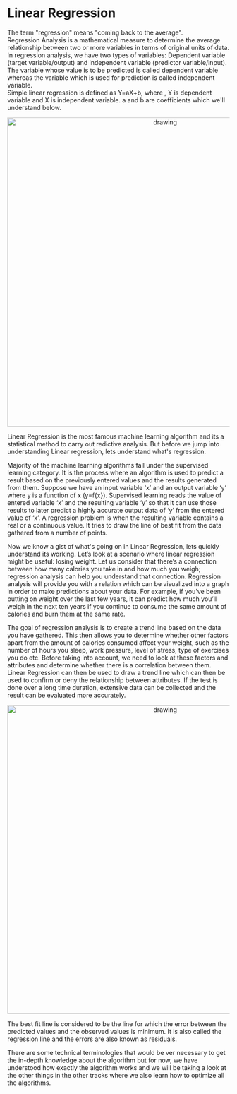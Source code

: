 # Linear Regression

The term "regression" means "coming back to the average". <br> Regression Analysis is a mathematical measure to determine the average relationship between two or more variables in terms of original units of data. In regression analysis, we have two types of variables: Dependent variable (target variable/output) and independent variable (predictor variable/input). The variable whose value is to be predicted is called dependent variable whereas the variable which is used for prediction is called independent variable. <br>
Simple linear regression is defined as Y=aX+b, where , Y is dependent variable and X is independent variable. a and b are coefficients which we'll understand below. 
<p align="center">
<img src="https://github.com/Anjali001/onestep-electron-content/Courses/easy_track/Linear%20Regression/regress.jpg" alt="drawing" width="700"/>
</p>














Linear Regression is the most famous machine learning algorithm and its a statistical method to carry out redictive analysis. But before we jump into understanding Linear regression, lets understand what's regression. <br/>

Majority of the machine learning algorithms fall under the supervised learning category. It is the process where an algorithm is used to predict a result based on the previously entered values and the results generated from them. Suppose we have an input variable ‘x’ and an output variable ‘y’ where y is a function of x (y=f{x}). Supervised learning reads the value of entered variable ‘x’ and the resulting variable ‘y’ so that it can use those results to later predict a highly accurate output data of ‘y’ from the entered value of ‘x’. A regression problem is when the resulting variable contains a real or a continuous value. It tries to draw the line of best fit from the data gathered from a number of points.</br>

Now we know a gist of what's going on in Linear Regression, lets quickly understand its working.
Let’s look at a scenario where linear regression might be useful: losing weight. Let us consider that there’s a connection between how many calories you take in and how much you weigh; regression analysis can help you understand that connection. Regression analysis will provide you with a relation which can be visualized into a graph in order to make predictions about your data. For example, if you’ve been putting on weight over the last few years, it can predict how much you’ll weigh in the next ten years if you continue to consume the same amount of calories and burn them at the same rate.<br/>

The goal of regression analysis is to create a trend line based on the data you have gathered. This then allows you to determine whether other factors apart from the amount of calories consumed affect your weight, such as the number of hours you sleep, work pressure, level of stress, type of exercises you do etc. Before taking into account, we need to look at these factors and attributes and determine whether there is a correlation between them. Linear Regression can then be used to draw a trend line which can then be used to confirm or deny the relationship between attributes. If the test is done over a long time duration, extensive data can be collected and the result can be evaluated more accurately. <br/>

<p align="center">
<img src="https://github.com/OneStep-elecTRON/ContentSection/blob/main/Courses/easy_track/Linear%20Regression/Linearreg-1.png" alt="drawing" width="700"/>
</p>

The best fit line is considered to be the line for which the error between the predicted values and the observed values is minimum. It is also called the regression line and the errors are also known as residuals. <br/>

There are some technical terminologies that would be ver necessary to get the in-depth knowledge about the algorithm but for now, we have understood how exactly the algorithm works and we will be taking a look at the other things in the other tracks where we also learn how  to optimize all the algorithms. <br/>
